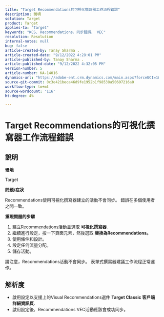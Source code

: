 ```yaml
---
title: "Target Recommendations的可視化撰寫器工作流程錯誤"
description: 說明
solution: Target
product: Target
applies-to: "Target"
keywords: "KCS, Recommendations，同步錯誤， VEC"
resolution: Resolution
internal-notes: null
bug: false
article-created-by: Tanay Sharma .
article-created-date: "9/12/2022 4:28:01 PM"
article-published-by: Tanay Sharma .
article-published-date: "9/12/2022 4:32:05 PM"
version-number: 5
article-number: KA-14016
dynamics-url: "https://adobe-ent.crm.dynamics.com/main.aspx?forceUCI=1&pagetype=entityrecord&etn=knowledgearticle&id=4bbfbbd8-b732-ed11-9db1-002248086735"
source-git-commit: 0c3e421beca46d9fe1952b1f98538a50697216a0
workflow-type: tm+mt
source-wordcount: '116'
ht-degree: 4%

---
```


# Target Recommendations的可視化撰寫器工作流程錯誤

## 說明


<b>環境</b>

Target



<b>問題/症狀</b>

Recommendations使用可視化撰寫器建立的活動不會同步。 錯誤在多個使用者之間一致。

<b>重現問題的步驟</b>

1. 建立Recommendations活動並選取 <b>可視化撰寫器</b>.
2. 繼續進行設定，按一下頁面元素，然後選取 <b>替換為Recommendations。</b>
3. 使用條件和設計。
4. 設定任何流量分配。
5. 儲存活動。




請注意，Recommendations活動不會同步。 表單式撰寫器建議工作流程正常運作。


## 解析度


- 啟用設定以支援上的Visual Recommendations選件 <b>Target Classic </b> <b>客戶端詳細資訊頁</b>.
- 啟用設定後，Recommendations VEC活動應該會成功同步。



